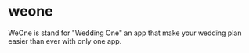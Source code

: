 # weone
WeOne is stand for "Wedding One" an app that make your wedding plan easier than ever with only one app.
